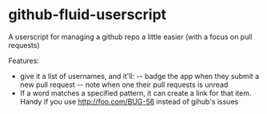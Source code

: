 github-fluid-userscript
=======================

A userscript for managing a github repo a little easier (with a focus on pull requests)

Features:
- give it a list of usernames, and it'll:
-- badge the app when they submit a new pull request
-- note when one their pull requests is unread
- If a word matches a specified pattern, it can create a link for that item.  Handy if you use http://foo.com/BUG-56 instead of gihub's issues

